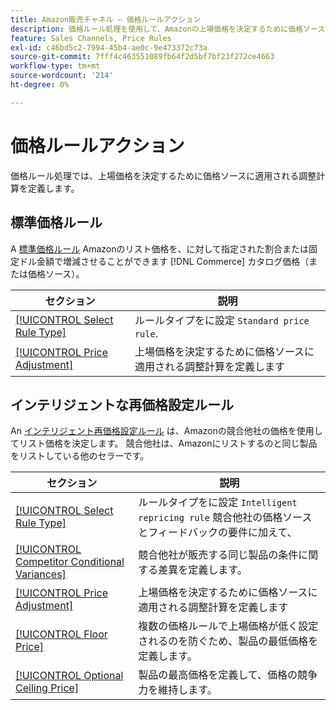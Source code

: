 ```yaml
---
title: Amazon販売チャネル – 価格ルールアクション
description: 価格ルール処理を使用して、Amazonの上場価格を決定するために価格ソースに適用される調整計算を定義します。
feature: Sales Channels, Price Rules
exl-id: c46bd5c2-7994-45b4-ae0c-9e473372c73a
source-git-commit: 7fff4c463551089fb64f2d5bf7bf23f272ce4663
workflow-type: tm+mt
source-wordcount: '214'
ht-degree: 0%

---
```


# 価格ルールアクション

価格ルール処理では、上場価格を決定するために価格ソースに適用される調整計算を定義します。

## 標準価格ルール

A [標準価格ルール](./standard-price-rules.md) Amazonのリスト価格を、に対して指定された割合または固定ドル金額で増減させることができます [!DNL Commerce] カタログ価格（または価格ソース）。

| セクション | 説明 |
|------------------------------------------------------------|--------------------------------------------------------------------------------------------------------|
| [[!UICONTROL Select Rule Type]](./standard-price-rules.md) | ルールタイプをに設定 `Standard price rule`. |
| [[!UICONTROL Price Adjustment]](./standard-price-rules.md) | 上場価格を決定するために価格ソースに適用される調整計算を定義します |

## インテリジェントな再価格設定ルール

An [インテリジェント再価格設定ルール](./intelligent-repricing-rules.md) は、Amazonの競合他社の価格を使用してリスト価格を決定します。 競合他社は、Amazonにリストするのと同じ製品をリストしている他のセラーです。

| セクション | 説明 |
|----------------------------------------------------------------------------------------|----------------------------------------------------------------------------------------------------------------------|
| [[!UICONTROL Select Rule Type]](./intelligent-repricing-rules.md) | ルールタイプをに設定 `Intelligent repricing rule` 競合他社の価格ソースとフィードバックの要件に加えて、 |
| [[!UICONTROL Competitor Conditional Variances]](./competitor-conditional-variances.md) | 競合他社が販売する同じ製品の条件に関する差異を定義します。 |
| [[!UICONTROL Price Adjustment]](./price-adjustment.md) | 上場価格を決定するために価格ソースに適用される調整計算を定義します |
| [[!UICONTROL Floor Price]](./floor-price.md) | 複数の価格ルールで上場価格が低く設定されるのを防ぐため、製品の最低価格を定義します。 |
| [[!UICONTROL Optional Ceiling Price]](./optional-ceiling-price.md) | 製品の最高価格を定義して、価格の競争力を維持します。 |
